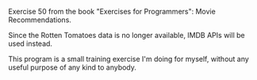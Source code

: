 Exercise 50 from the book "Exercises for Programmers": Movie Recommendations.

Since the Rotten Tomatoes data is no longer available, IMDB APIs will be used instead.

This program is a small training exercise I'm doing for myself, without any useful purpose of any kind to anybody.

